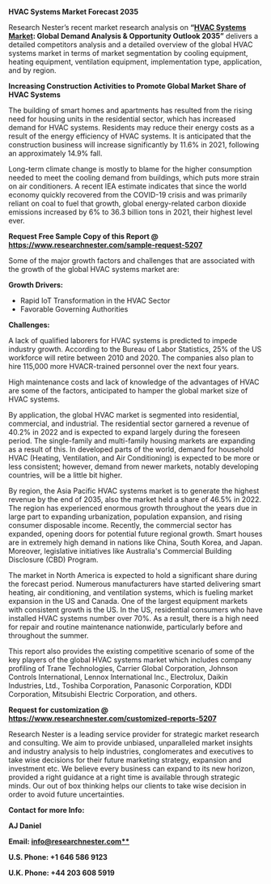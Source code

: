 ﻿**HVAC Systems Market Forecast 2035**

Research Nester’s recent market research analysis on **“[HVAC Systems Market](https://www.researchnester.com/reports/hvac-systems-market/5207): Global Demand Analysis & Opportunity Outlook 2035”** delivers a detailed competitors analysis and a detailed overview of the global HVAC systems market in terms of market segmentation by cooling equipment, heating equipment, ventilation equipment, implementation type, application, and by region. 

**Increasing Construction Activities to Promote Global Market Share of HVAC Systems**

The building of smart homes and apartments has resulted from the rising need for housing units in the residential sector, which has increased demand for HVAC systems. Residents may reduce their energy costs as a result of the energy efficiency of HVAC systems. It is anticipated that the construction business will increase significantly by 11.6% in 2021, following an approximately 14.9% fall.

Long-term climate change is mostly to blame for the higher consumption needed to meet the cooling demand from buildings, which puts more strain on air conditioners. A recent IEA estimate indicates that since the world economy quickly recovered from the COVID-19 crisis and was primarily reliant on coal to fuel that growth, global energy-related carbon dioxide emissions increased by 6% to 36.3 billion tons in 2021, their highest level ever.

**Request Free Sample Copy of this Report @ <https://www.researchnester.com/sample-request-5207>** 

Some of the major growth factors and challenges that are associated with the growth of the global HVAC systems market are:

**Growth Drivers:**

- Rapid IoT Transformation in the HVAC Sector
- Favorable Governing Authorities 

**Challenges:**

A lack of qualified laborers for HVAC systems is predicted to impede industry growth. According to the Bureau of Labor Statistics, 25% of the US workforce will retire between 2010 and 2020.  The companies also plan to hire 115,000 more HVACR-trained personnel over the next four years.

High maintenance costs and lack of knowledge of the advantages of HVAC are some of the factors, anticipated to hamper the global market size of HVAC systems.

By application, the global HVAC market is segmented into residential, commercial, and industrial. The residential sector garnered a revenue of 40.2% in 2022 and is expected to expand largely during the foreseen period. The single-family and multi-family housing markets are expanding as a result of this. In developed parts of the world, demand for household HVAC (Heating, Ventilation, and Air Conditioning) is expected to be more or less consistent; however, demand from newer markets, notably developing countries, will be a little bit higher.

By region, the Asia Pacific HVAC systems market is to generate the highest revenue by the end of 2035, also the market held a share of 46.5% in 2022. The region has experienced enormous growth throughout the years due in large part to expanding urbanization, population expansion, and rising consumer disposable income. Recently, the commercial sector has expanded, opening doors for potential future regional growth. Smart houses are in extremely high demand in nations like China, South Korea, and Japan. Moreover, legislative initiatives like Australia's Commercial Building Disclosure (CBD) Program.

The market in North America is expected to hold a significant share during the forecast period. Numerous manufacturers have started delivering smart heating, air conditioning, and ventilation systems, which is fueling market expansion in the US and Canada. One of the largest equipment markets with consistent growth is the US.  In the US, residential consumers who have installed HVAC systems number over 70%. As a result, there is a high need for repair and routine maintenance nationwide, particularly before and throughout the summer.

This report also provides the existing competitive scenario of some of the key players of the global HVAC systems market which includes company profiling of Trane Technologies, Carrier Global Corporation, Johnson Controls International, Lennox International Inc., Electrolux, Daikin Industries, Ltd., Toshiba Corporation, Panasonic Corporation, KDDI Corporation, Mitsubishi Electric Corporation, and others.

**Request for customization @ <https://www.researchnester.com/customized-reports-5207>**  

Research Nester is a leading service provider for strategic market research and consulting. We aim to provide unbiased, unparalleled market insights and industry analysis to help industries, conglomerates and executives to take wise decisions for their future marketing strategy, expansion and investment etc. We believe every business can expand to its new horizon, provided a right guidance at a right time is available through strategic minds. Our out of box thinking helps our clients to take wise decision in order to avoid future uncertainties.

**Contact for more Info:**

**AJ Daniel**

**Email: [info@researchnester.com**](mailto:info@researchnester.com)**

**U.S. Phone: +1 646 586 9123** 

**U.K. Phone: +44 203 608 5919**

